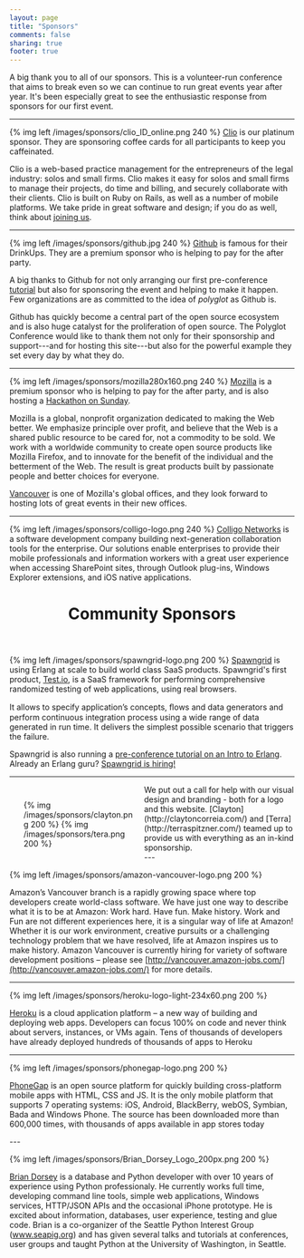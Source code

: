 ```yaml
---
layout: page
title: "Sponsors"
comments: false
sharing: true
footer: true
---
```


A big thank you to all of our sponsors. This is a volunteer-run conference that aims to break even so we can continue to run great events year after year. It's been especially great to see the enthusiastic response from sponsors for our first event.

---
{% img left /images/sponsors/clio_ID_online.png 240 %}
[Clio](http://www.goclio.com) is our platinum sponsor. They are sponsoring coffee cards for all participants to keep you caffeinated.

Clio is a web-based practice management for the entrepreneurs of the legal industry: solos and small firms. Clio makes it easy for solos and small firms to manage their projects, do time and billing, and securely collaborate with their clients. Clio is built on Ruby on Rails, as well as a number of mobile platforms. We take pride in great software and design; if you do as well, think about [joining us](http://www.goclio.com/about/career_opportunities/).

---
{% img left /images/sponsors/github.jpg 240 %}
[Github](http://github.com) is famous for their DrinkUps. They are a premium sponsor who is helping to pay for the after party.

A big thanks to Github for not only arranging our first pre-conference
[tutorial](/tutorials#github) but also for sponsoring the event and helping to
make it happen. Few organizations are as committed to the idea of _polyglot_ as
Github is. 

Github has quickly become a central part of the open source ecosystem and is
also huge catalyst for the proliferation of open source. The Polyglot
Conference would like to thank them not only for their sponsorship and
support---and for hosting this site---but also for the powerful example they set every
day by what they do.

---
{% img left /images/sponsors/mozilla280x160.png 240 %}
[Mozilla](http://www.mozilla.org) is a premium sponsor who is helping to pay for the after party, and is also hosting a [Hackathon on Sunday](/hackathon).

Mozilla is a global, nonprofit organization dedicated to making the Web better. We emphasize principle over profit, and believe that the Web is a shared public resource to be cared for, not a commodity to be sold. We work with a worldwide community to create open source products like Mozilla Firefox, and to innovate for the benefit of the individual and the betterment of the Web. The result is great products built by passionate people and better choices for everyone.

[Vancouver](http://www.mozilla.org/en-US/about/contact.html#map-canada-vancouver) is one of Mozilla's global offices, and they look forward to hosting lots of great events in their new offices.

---
{% img left /images/sponsors/colligo-logo.png 240 %}
[Colligo Networks](http://www.colligo.com) is a software development company
building next-generation collaboration tools for the enterprise. Our solutions
enable enterprises to provide their mobile professionals and information
workers with a great user experience when accessing SharePoint sites, through
Outlook plug-ins, Windows Explorer extensions, and iOS native applications.

<header><div class="x-pattern"><h1 class="entry-title">Community Sponsors</h1></div></header>

{% img left /images/sponsors/spawngrid-logo.png 200 %}
[Spawngrid](http://spawngrid.com) is using Erlang at scale to build world class SaaS products. Spawngrid's first product, [Test.io](http://test.io), is a SaaS framework for performing comprehensive randomized testing of web applications, using real browsers.

It allows to specify application’s concepts, ﬂows and data generators and perform continuous integration process using a wide range of data generated in run time. It delivers the simplest possible scenario that triggers the failure.

Spawngrid is also running a [pre-conference tutorial on an Intro to Erlang](/tutorials#erlang). Already an Erlang guru? [Spawngrid is hiring!](http://spawngrid.theresumator.com/)

---

<div class="clear"></div>
<div style='float:left;width:200px;margin-left:25px;margin-top:13px;margin-right:13px;'>

{% img /images/sponsors/clayton.png 200 %}
{% img /images/sponsors/tera.png 200 %}

</div>
We put out a call for help with our visual design and branding - both for a logo and this website. [Clayton](http://claytoncorreia.com/) and [Terra](http://terraspitzner.com/) teamed up to provide us with everything as an in-kind sponsorship. 

<div class="clear"></div>
---

{% img left /images/sponsors/amazon-vancouver-logo.png 200 %}

Amazon’s Vancouver branch is a rapidly growing space where top developers
create world-class software. We have just one way to describe what it is to be
at Amazon: Work hard. Have fun. Make history. Work and Fun are not different
experiences here, it is a singular way of life at Amazon! Whether it is our
work environment, creative pursuits or a challenging technology problem that we
have resolved, life at Amazon inspires us to make history. Amazon Vancouver is
currently hiring for variety of software development positions – please see
[http://vancouver.amazon-jobs.com/](http://vancouver.amazon-jobs.com/) for more details.

---

{% img left /images/sponsors/heroku-logo-light-234x60.png 200 %}

[Heroku](http://heroku.com) is a cloud application platform – a new way of building and deploying
web apps. Developers can focus 100% on code and never think about servers,
instances, or VMs again. Tens of thousands of developers have already deployed
hundreds of thousands of apps to Heroku

---
{% img left /images/sponsors/phonegap-logo.png 200 %}

[PhoneGap](http://phonegap.com) is an open source platform for quickly building cross-platform mobile apps with HTML, CSS and JS. It is the only mobile platform that supports 7 operating systems: iOS, Android, BlackBerry, webOS, Symbian, Bada and Windows Phone. The source has been downloaded more than 600,000 times, with thousands of apps available in app stores today

<div class="clear"></div>
---

{% img left /images/sponsors/Brian_Dorsey_Logo_200px.png 200 %}

[Brian Dorsey](http://briandorsey.info) is a database and Python developer with over 10 years of experience
using Python professionaly. He currently works full time, developing command
line tools, simple web applications, Windows services, HTTP/JSON APIs and the
occasional iPhone prototype. He is excited about information, databases, user
experience, testing and glue code. Brian is a co-organizer of the Seattle Python
Interest Group (www.seapig.org) and has given several talks and tutorials at
conferences, user groups and taught Python at the University of Washington, in
Seattle.
<br/>
